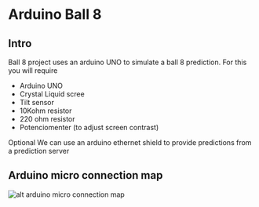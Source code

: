 # Arduino Ball 8

## Intro

Ball 8 project uses an arduino UNO to simulate a ball 8 prediction. For this you will require
* Arduino UNO
* Crystal Liquid scree
* Tilt sensor
* 10Kohm resistor
* 220 ohm resistor
* Potenciomenter (to adjust screen contrast)

Optional 
We can use an arduino ethernet shield to provide predictions from a prediction server

## Arduino micro connection map

![alt arduino micro connection map](https://www.google.com.ar/url?sa=i&rct=j&q=&esrc=s&source=images&cd=&cad=rja&uact=8&ved=0ahUKEwi0mJXOhaPXAhWHEpAKHfOdDOUQjRwIBw&url=http%3A%2F%2Fsimhq.com%2Fforum%2Fubbthreads.php%2Ftopics%2F3899105%2Fall%2FMMJoy_-_Build_your_own_USB_con&psig=AOvVaw0vz2yutU4kj5V9hNtdPgx4&ust=1509820415811366)
